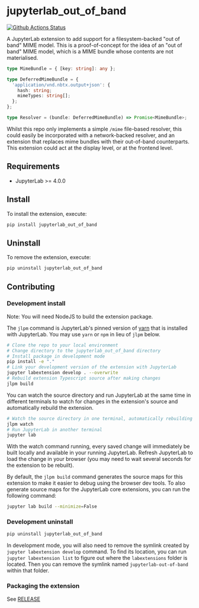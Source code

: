 # jupyterlab_out_of_band

[![Github Actions Status](/workflows/Build/badge.svg)](/actions/workflows/build.yml)

A JupyterLab extension to add support for a filesystem-backed "out of band" MIME model. This is a proof-of-concept for the idea of an "out of band" MIME model, which is a MIME bundle whose contents are not materialised.

```typescript
type MimeBundle = { [key: string]: any };

type DeferredMimeBundle = {
  'application/vnd.nbtx.output+json': {
    hash: string;
    mimeTypes: string[];
  };
};

type Resolver = (bundle: DeferredMimeBundle) => Promise<MimeBundle>;
```

Whilst this repo only implements a simple `/mime` file-based resolver, this could easily be incorporated with a network-backed resolver, and an extension that replaces mime bundles with their out-of-band counterparts. This extension could act at the display level, or at the frontend level.

## Requirements

- JupyterLab >= 4.0.0

## Install

To install the extension, execute:

```bash
pip install jupyterlab_out_of_band
```

## Uninstall

To remove the extension, execute:

```bash
pip uninstall jupyterlab_out_of_band
```

## Contributing

### Development install

Note: You will need NodeJS to build the extension package.

The `jlpm` command is JupyterLab's pinned version of
[yarn](https://yarnpkg.com/) that is installed with JupyterLab. You may use
`yarn` or `npm` in lieu of `jlpm` below.

```bash
# Clone the repo to your local environment
# Change directory to the jupyterlab_out_of_band directory
# Install package in development mode
pip install -e "."
# Link your development version of the extension with JupyterLab
jupyter labextension develop . --overwrite
# Rebuild extension Typescript source after making changes
jlpm build
```

You can watch the source directory and run JupyterLab at the same time in different terminals to watch for changes in the extension's source and automatically rebuild the extension.

```bash
# Watch the source directory in one terminal, automatically rebuilding when needed
jlpm watch
# Run JupyterLab in another terminal
jupyter lab
```

With the watch command running, every saved change will immediately be built locally and available in your running JupyterLab. Refresh JupyterLab to load the change in your browser (you may need to wait several seconds for the extension to be rebuilt).

By default, the `jlpm build` command generates the source maps for this extension to make it easier to debug using the browser dev tools. To also generate source maps for the JupyterLab core extensions, you can run the following command:

```bash
jupyter lab build --minimize=False
```

### Development uninstall

```bash
pip uninstall jupyterlab_out_of_band
```

In development mode, you will also need to remove the symlink created by `jupyter labextension develop`
command. To find its location, you can run `jupyter labextension list` to figure out where the `labextensions`
folder is located. Then you can remove the symlink named `jupyterlab-out-of-band` within that folder.

### Packaging the extension

See [RELEASE](RELEASE.md)
